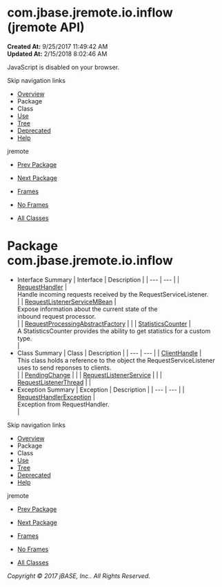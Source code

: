 # com.jbase.jremote.io.inflow (jremote   API)

**Created At:** 9/25/2017 11:49:42 AM  
**Updated At:** 2/15/2018 8:02:46 AM  

<!--<br>    try {<br>        if (location.href.indexOf('is-external=true') == -1) {<br>            parent.document.title="com.jbase.jremote.io.inflow (jremote   API)";<br>        }<br>    }<br>    catch(err) {<br>    }<br>//-->
JavaScript is disabled on your browser.

Skip navigation links

- [Overview](../../../../../overview-summary.html)
- Package
- Class
- [Use](/39256-inflow/com_jbase_jremote_io_inflow_package-use)
- [Tree](/39256-inflow/com_jbase_jremote_io_inflow_package-tree)
- [Deprecated](../../../../../deprecated-list.html)
- [Help](../../../../../help-doc.html)


jremote <br>

- [Prev Package](/39254-exception/com_jbase_jremote_io_exception_package-summary)
- [Next Package](/39258-jca/com_jbase_jremote_jca_package-summary)


- [Frames](../../../../../index.html?com/jbase/jremote/io/inflow//39256-inflow/com_jbase_jremote_io_inflow_package-summary)
- [No Frames](/39256-inflow/com_jbase_jremote_io_inflow_package-summary)


- [All Classes](../../../../../allclasses-noframe.html)


<!--<br>  allClassesLink = document.getElementById("allclasses\_navbar\_top");<br>  if(window==top) {<br>    allClassesLink.style.display = "block";<br>  }<br>  else {<br>    allClassesLink.style.display = "none";<br>  }<br>  //-->

# Package com.jbase.jremote.io.inflow

- Interface Summary | Interface | Description |
| --- | --- |
| [RequestHandler](/39256-inflow/com_jbase_jremote_io_inflow_RequestHandler "interface in com.jbase.jremote.io.inflow") | <br>Handle incoming requests received by the RequestServiceListener.<br> |
| [RequestListenerServiceMBean](/39256-inflow/com_jbase_jremote_io_inflow_RequestListenerServiceMBean "interface in com.jbase.jremote.io.inflow") | <br>Expose information about the current state of the<br> inbound request processor.<br> |
| [RequestProcessingAbstractFactory](/39256-inflow/com_jbase_jremote_io_inflow_RequestProcessingAbstractFactory "interface in com.jbase.jremote.io.inflow") |   |
| [StatisticsCounter](/39256-inflow/com_jbase_jremote_io_inflow_StatisticsCounter "interface in com.jbase.jremote.io.inflow") | <br>A StatisticsCounter provides the ability to get statistics for a custom type.<br> |
- Class Summary | Class | Description |
| --- | --- |
| [ClientHandle](/39256-inflow/com_jbase_jremote_io_inflow_ClientHandle "class in com.jbase.jremote.io.inflow") | <br>This class holds a reference to the object the RequestServiceListener<br> uses to send reponses to clients.<br> |
| [PendingChange](/39256-inflow/com_jbase_jremote_io_inflow_PendingChange "class in com.jbase.jremote.io.inflow") |   |
| [RequestListenerService](/39256-inflow/com_jbase_jremote_io_inflow_RequestListenerService "class in com.jbase.jremote.io.inflow") |   |
| [RequestListenerThread](/39256-inflow/com_jbase_jremote_io_inflow_RequestListenerThread "class in com.jbase.jremote.io.inflow") |   |
- Exception Summary | Exception | Description |
| --- | --- |
| [RequestHandlerException](/39256-inflow/com_jbase_jremote_io_inflow_RequestHandlerException "class in com.jbase.jremote.io.inflow") | <br>Exception from RequestHandler.<br> |

Skip navigation links

- [Overview](../../../../../overview-summary.html)
- Package
- Class
- [Use](/39256-inflow/com_jbase_jremote_io_inflow_package-use)
- [Tree](/39256-inflow/com_jbase_jremote_io_inflow_package-tree)
- [Deprecated](../../../../../deprecated-list.html)
- [Help](../../../../../help-doc.html)


jremote <br>

- [Prev Package](/39254-exception/com_jbase_jremote_io_exception_package-summary)
- [Next Package](/39258-jca/com_jbase_jremote_jca_package-summary)


- [Frames](../../../../../index.html?com/jbase/jremote/io/inflow//39256-inflow/com_jbase_jremote_io_inflow_package-summary)
- [No Frames](/39256-inflow/com_jbase_jremote_io_inflow_package-summary)


- [All Classes](../../../../../allclasses-noframe.html)


<!--<br>  allClassesLink = document.getElementById("allclasses\_navbar\_bottom");<br>  if(window==top) {<br>    allClassesLink.style.display = "block";<br>  }<br>  else {<br>    allClassesLink.style.display = "none";<br>  }<br>  //-->

*Copyright © 2017 jBASE, Inc.. All Rights Reserved.*
